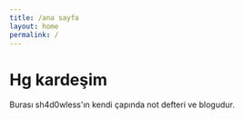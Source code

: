 ```yaml
---
title: /ana sayfa
layout: home
permalink: /
---
```


# Hg kardeşim

Burası sh4d0wless'ın kendi çapında not defteri ve blogudur.